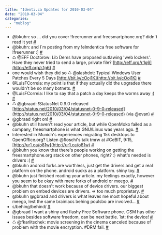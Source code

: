 ```yaml
---
title: "Identi.ca Updates for 2010-03-04"
date: "2010-03-04"
categories: 
  - "mublog"
---
```


- @bkuhn: so ... did you cover !freerunner and freesmartphone.org? didn´t read it yet [#](http://identi.ca/notice/23741445)
- @bkuhn: and I´m posting from my !elmdentica free software for !freerunner :\] [#](http://identi.ca/notice/23741598)
- ♺ @EFF Doctorow: Lib Dems have proposed outlawing 'web lockers'. Have they never tried to send a large, private file? [http://eff.org/r.1g6](http://eff.org/r.1g6) [#](http://identi.ca/notice/23741970)
- one would wish they did so ♺ @slashdot: Typical Windows User Patches Every 5 Days [http://bit.ly/cOoj1K](http://bit.ly/cOoj1K) [#](http://identi.ca/notice/23742235)
- @LuisFCorreia: my point is that if they actually did the upgrades there wouldn't be so many botnets. [#](http://identi.ca/notice/23743456)
- @LuisFCorreia: I like to say that a patch a day keeps the worms away ;) [#](http://identi.ca/notice/23743577)
- ♺ @gbraad: !StatusNet 0.9.0 released [http://status.net/2010/03/04/statusnet-0-9-0-released](http://status.net/2010/03/04/statusnet-0-9-0-released) (via @evan) [#](http://identi.ca/notice/23743619)
- @gbraad right on! [#](http://identi.ca/notice/23748164)
- @bkuhn still haven't read your article, but while OpenMoko failed as a company, freesmartphone is what GNU/Linux was years ago. [#](http://identi.ca/notice/23748624)
- Interested in Munich's experiences migrating 15k desktops to OpenOffice.org? Listen @floschi's talk tmrw at #CeBIT, 9:15, [http://ur1.ca/o81w](http://ur1.ca/o81w) [#](http://identi.ca/notice/23749250)
- @bkuhn you know that there's people working on getting the freesmartphone.org stack on other phones, right? :) what's needed is drivers :( [#](http://identi.ca/notice/23750948)
- @bkuhn android forks are worthless, just get the drivers and get a real platform on the phone. android sucks as a platform. shiny toy. [#](http://identi.ca/notice/23750994)
- @bkuhn just finished reading your article. my feelings exactly, however you seem to be okay with mere forks of android or meego. [#](http://identi.ca/notice/23751217)
- @bkuhn that doesn't work because of device drivers. our biggest problem on embed devices are drivers. => too much proprietary. [#](http://identi.ca/notice/23751238)
- @bkuhn @gbraad and drivers is what leaves me most hopeful about meego, lest the same brainiacs behing poulsbo are involved... [#](http://identi.ca/notice/23752993)
- s/behing/behind/ [#](http://identi.ca/notice/23753011)
- @gbraad I want a shiny and flashy Free Software phone. GSM has other issues besides software freedom, can be next battle. 1st: the device! [#](http://identi.ca/notice/23754055)
- ♺ @fkarlitschek: movie screening in the cinema canceled because of problem with the movie encryption. #DRM fail. [#](http://identi.ca/notice/23755457)

